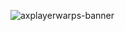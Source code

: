 ![axplayerwarps-banner](https://github.com/user-attachments/assets/3be94525-3746-45e7-82c4-cf58e14f9062)
